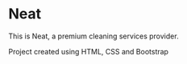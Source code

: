 # Neat

This is Neat, a premium cleaning services provider.

Project created using HTML, CSS and Bootstrap
